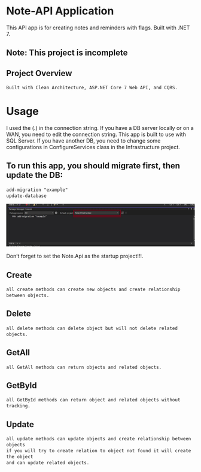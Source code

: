 # Note-API Application

This API app is for creating notes and reminders with flags. Built with .NET 7.

## Note: This project is incomplete

## Project Overview
	Built with Clean Architecture, ASP.NET Core 7 Web API, and CQRS.

# Usage
 I used the (.) in the connection string. If you have a DB server locally or on a WAN, you need to edit the connection string.
This app is built to use with SQL Server. If you have another DB, you need to change some configurations in ConfigureServices class in the Infrastructure project.
## To run this app, you should migrate first, then update the DB:
    add-migration "example"
    update-database
 ![add-migration "example"](https://github.com/dragonblue327/Note-API/blob/master/contant/migration-example.jpg?raw=true)   

Don’t forget to set the Note.Api as the startup project!!!.


## Create 
	all create methods can create new objects and create relationship between objects. 
## Delete 
	all delete methods can delete object but will not delete related objects.
## GetAll
	all GetAll methods can return objects and related objects.
## GetById
	all GetById methods can return object and related objects without tracking.
## Update
	all update methods can update objects and create relationship between objects 
	if you will try to create relation to object not found it will create the object 
	and can update related objects.

